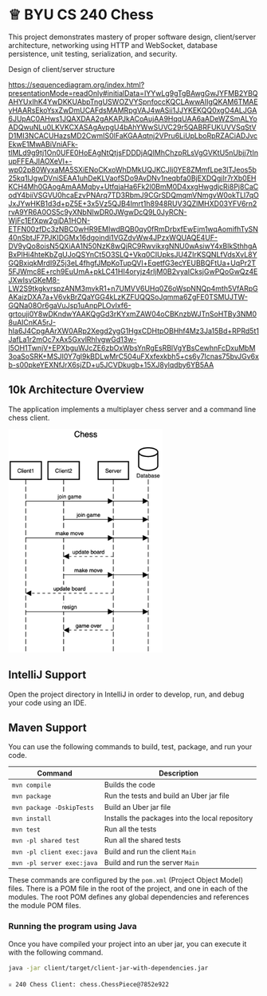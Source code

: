 # ♕ BYU CS 240 Chess

This project demonstrates mastery of proper software design, client/server architecture, networking using HTTP and WebSocket, database persistence, unit testing, serialization, and security.


Design of client/server structure

https://sequencediagram.org/index.html?presentationMode=readOnly#initialData=IYYwLg9gTgBAwgGwJYFMB2YBQAHYUxIhK4YwDKKUAbpTngUSWOZVYSpnfoccKQCLAwwAIIgQKAM6TMAEyHAARsEkoYsxZwDmUCAFdsMAMRpgVAJ4wASii1JJYKEKQQ0xgO4ALJGA6JUpAC0AHws1JQAXDAA2gAKAPJkACoAujAA9HqqUAA6aADeWZSmALYoADQwuNLu0LKVKCXASAgAvpgU4bAhYWwSUVC29r5QABRFUKUVVSqStVD1MI3NCACUHazsMD2CwmIS0lFaKGAAqtnj2VPru6LiUpLboRpRZACiADJvcEkwE1MwABiVniAFk-tlMLd9g9tj1On0UFE0HoEAgNtQtjsFDDDjAQIMhChzpRLsVgGVKtU5nUbjj7tInupFFEAJIAOXeVl+-wp02p80WyxaMA5SXiENoCKxoWhDMkUQJKCJIj0YE8ZMmfLpe3lTJeos5b25kq1lJgwDVniSEAA1uhDeKLVaofSDo9AvDNv1neqbfa0BjEXDQgjIr7rXb0EHKCH4Mh0GAogAmAAMqby+UtfqjaHa6Fk2l0BmM0D4xxgHwgdjcRi8Pj8CaCodY4biiVSGVU0hcaEzvPNArq7TD3RbmJ9CGrSDQmqmVNmgvW0okTLl7qOJxJYwHKB1d3d+pZ5E+3x5Vz5QJB4Imrt1h8948RUV3QZlMHXD03YFV6rn2rvA9YR6A0OS5c9yXNbNIwDR0JWgwDcQ9L0JyRCN-WjFc1EfXpw2gjDA1HON-ETFN00zfDc3zNBC0wHR9EMIwdBQB0qy0fRmDrbxfEwEjm1wqAomifhTySN40nSbtJF7PJKIDGMx16dgoindi1VGZdvWw4JPzxWQUAQE4UF-DV9yQo8oisN5QXiAA1N50NzK8wQjRC9RwvikxgNNU0wAsiwY4xBlkSthhgABxPlHi4hteKbZgUJoQSYnCt5O3SLQ+Vkq0CIUpksJU4ZIrKSQNLfVdsXvL8YGQBxiqkMrdI9Z5j3eL4fhgfJMpKoTupQVl+EqetfG3ecYEUBBQFtUa+UqPr2T5FJWmc8E+rch9EuUmA+pkLC41HI4oryjz4rIjM0B2vyaICksjGwPQoGwQz4EJXwIsvGKeM8-LW2S9tkgkvrspzANM3mvkR1+n7UMVV6UHq0Z6oWspNNQp4mth5VfARpGAKaizDXA7a+V6vkBrZQaYGG4kLzKZFUQQSoJqmma6ZgFE0TSMUJTW-GQNa08Or6gaVuJsp1uAnpPLOvIxf6-grtouji0Y8wDKndwYAAKQgGd3rKYxmZAW04oCBKnzbWJTnSoHTBy3NM08uAICnKA5rJ-hIa6J4CpgAArXW0ARp2Xegd2ygG1HgxCDHtpOBHhf4Mz3Ja15Bd+RPRd5t1JafLa1r2mOc7xAx5GxvlRhIvgwGd13w-l5OH1TwnjV+EPXbguWJcZE6zbOxWbsYnRgEsRBlVgYBsCewhnFcDxuMbM3oaSoSRK+MSJI0Y7gl9kBDLwMrC504uFXxfexkbh5+cs6y7Icnas75bvJGv6xb-s00pkeYEXNfJrX6sjZD+u5JCVDkugb+15XJ8ylqdby6YB5AA


## 10k Architecture Overview

The application implements a multiplayer chess server and a command line chess client.

[![Sequence Diagram](10k-architecture.png)](https://sequencediagram.org/index.html#initialData=C4S2BsFMAIGEAtIGckCh0AcCGAnUBjEbAO2DnBElIEZVs8RCSzYKrgAmO3AorU6AGVIOAG4jUAEyzAsAIyxIYAERnzFkdKgrFIuaKlaUa0ALQA+ISPE4AXNABWAexDFoAcywBbTcLEizS1VZBSVbbVc9HGgnADNYiN19QzZSDkCrfztHFzdPH1Q-Gwzg9TDEqJj4iuSjdmoMopF7LywAaxgvJ3FC6wCLaFLQyHCdSriEseSm6NMBurT7AFcMaWAYOSdcSRTjTka+7NaO6C6emZK1YdHI-Qma6N6ss3nU4Gpl1ZkNrZwdhfeByy9hwyBA7mIT2KAyGGhuSWi9wuc0sAI49nyMG6ElQQA)

## IntelliJ Support

Open the project directory in IntelliJ in order to develop, run, and debug your code using an IDE.

## Maven Support

You can use the following commands to build, test, package, and run your code.

| Command                    | Description                                     |
| -------------------------- | ----------------------------------------------- |
| `mvn compile`              | Builds the code                                 |
| `mvn package`              | Run the tests and build an Uber jar file        |
| `mvn package -DskipTests`  | Build an Uber jar file                          |
| `mvn install`              | Installs the packages into the local repository |
| `mvn test`                 | Run all the tests                               |
| `mvn -pl shared test`     | Run all the shared tests                        |
| `mvn -pl client exec:java` | Build and run the client `Main`                 |
| `mvn -pl server exec:java` | Build and run the server `Main`                 |

These commands are configured by the `pom.xml` (Project Object Model) files. There is a POM file in the root of the project, and one in each of the modules. The root POM defines any global dependencies and references the module POM files.

### Running the program using Java

Once you have compiled your project into an uber jar, you can execute it with the following command.

```sh
java -jar client/target/client-jar-with-dependencies.jar

♕ 240 Chess Client: chess.ChessPiece@7852e922
```
